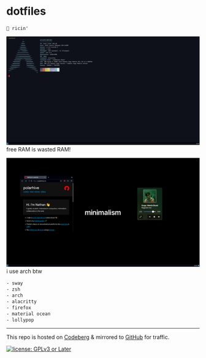 # dotfiles

``` text
🍚 ricin'
```

![terminal](./assets/terminal.png)
free RAM is wasted RAM!

![home](./assets/apps.png)
i use arch btw

``` text
- sway
- zsh
- arch
- alacritty
- firefox
- material ocean
- lollypop
```

---
This repo is hosted on [Codeberg](https://polarhive.ml/dots) & mirrored to [GitHub](https://polarhive.ml/github) for traffic.

[![license: GPLv3 or Later](https://polarhive.ml/assets/badges/gpl-3.svg)](https://www.gnu.org/licenses/gpl-3.0.txt)
